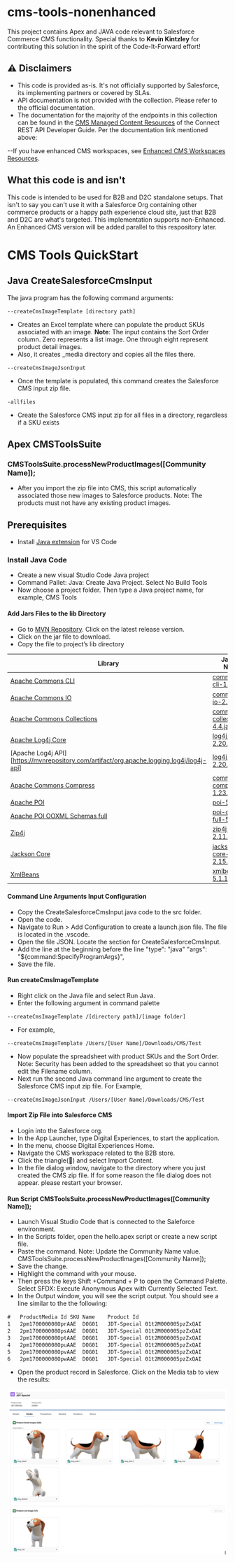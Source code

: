 # cms-tools-nonenhanced

This project contains Apex and JAVA code relevant to Salesforce Commerce CMS functionality. Special thanks to **Kevin Kintzley** for contributing this solution in the spirit of the Code-It-Forward effort!

## ⚠️ Disclaimers

- This code is provided as-is. It's not officially supported by Salesforce, its implementing partners or covered by SLAs.
- API documentation is not provided with the collection. Please refer to the official documentation.
- The documentation for the majority of the endpoints in this collection can be found in the [CMS Managed Content Resources](https://developer.salesforce.com/docs/atlas.en-us.chatterapi.meta/chatterapi/connect_resources_managed_content_resources.htm) of the Connect REST API Developer Guide. Per the documentation link mentioned above: 

--If you have enhanced CMS workspaces, see [Enhanced CMS Workspaces Resources](https://developer.salesforce.com/docs/atlas.en-us.chatterapi.meta/chatterapi/connect_resources_managed_content_enhanced_resources.htm).

## What this code is and isn't

This code is intended to be used for B2B and D2C standalone setups. That isn't to say you can't use it with a Salesforce Org containing other commerce products or a happy path experience cloud site, just that B2B and D2C are what's targeted. This implementation supports non-Enhanced. An Enhanced CMS version will be added parallel to this respository later. 

# CMS Tools QuickStart

## Java CreateSalesforceCmsInput

The java program has the following command arguments:
```
--createCmsImageTemplate [directory path]
```
 - Creates an Excel template where can populate the product SKUs associated with an  image. **Note**: The input contains the Sort Order column.  Zero represents a list image. One through eight represent product detail images.
 - Also, it creates _media directory and copies all the files there.

```
--createCmsImageJsonInput
```
 - Once the template is populated, this command creates the Salesforce CMS input zip file.

```
-allfiles
```
 - Create the Salesforce CMS input zip for all files in a directory, regardless if a SKU exists
 ## Apex CMSToolsSuite

### CMSToolsSuite.processNewProductImages([Community Name]);
 - After you import the zip file into CMS, this script automatically associated those new images to Salesforce products. Note: The products must not have any existing product images.

## Prerequisites

 - Install [Java extension](https://code.visualstudio.com/docs/java/extensions) for VS Code

### Install Java Code

- Create a new visual Studio Code Java project
- Command Pallet: Java: Create Java Project. Select No Build Tools
- Now choose a project folder. Then type a Java project name, for example, CMS Tools

#### Add Jars Files to the lib Directory
- Go to [MVN Repository](https://mvnrepository.com/). Click on the latest release version.
- Click on the jar file to download.
- Copy the file to project’s lib directory

| Library | Jar File Name |
| ----------- | ----------- |
| [Apache Commons CLI](https://mvnrepository.com/artifact/commons-cli/commons-cli) | [commons-cli-1.5.0.jar](https://repo1.maven.org/maven2/commons-cli/commons-cli/1.5.0/commons-cli-1.5.0.jar) |
| [Apache Commons IO](https://mvnrepository.com/artifact/commons-io/commons-io) | [commons-io-2.13.0.jar](https://repo1.maven.org/maven2/commons-io/commons-io/2.13.0/commons-io-2.13.0.jar) |
| [Apache Commons Collections](https://mvnrepository.com/artifact/org.apache.commons/commons-collections4) | [commons-collections4-4.4.jar](https://mvnrepository.com/artifact/org.apache.commons/commons-collections4/4.4) |
| [Apache Log4j Core](https://mvnrepository.com/artifact/org.apache.logging.log4j/log4j-core) | [log4j-core-2.20.0.jar](https://repo1.maven.org/maven2/org/apache/logging/log4j/log4j-core/2.20.0/log4j-core-2.20.0.jar) |
| [Apache Log4j API][https://mvnrepository.com/artifact/org.apache.logging.log4j/log4j-api] | [log4j-api-2.20.0.jar](https://repo1.maven.org/maven2/org/apache/logging/log4j/log4j-api/2.20.0/log4j-api-2.20.0.jar) |
| [Apache Commons Compress](https://mvnrepository.com/artifact/org.apache.commons/commons-compress) | [commons-compress-1.23.0.jar](https://repo1.maven.org/maven2/org/apache/commons/commons-compress/1.23.0/commons-compress-1.23.0.jar) |
| [Apache POI](https://mvnrepository.com/artifact/org.apache.poi/poi) | [poi-5.2.3.jar](https://repo1.maven.org/maven2/org/apache/poi/poi/5.2.3/poi-5.2.3.jar) |
| [Apache POI OOXML Schemas full](https://mvnrepository.com/artifact/org.apache.poi/poi-ooxml-full) | [poi-ooxml-full-5.2.3.jar](https://repo1.maven.org/maven2/org/apache/poi/poi-ooxml-full/5.2.3/poi-ooxml-full-5.2.3.jar) |
| [Zip4j](https://mvnrepository.com/artifact/net.lingala.zip4j/zip4j) | [zip4j-2.11.5.jar](https://repo1.maven.org/maven2/net/lingala/zip4j/zip4j/2.11.5/zip4j-2.11.5.jar) |
| [Jackson Core](https://mvnrepository.com/artifact/com.fasterxml.jackson.core/jackson-core/) | [jackson-core-2.15.2.jar)](https://repo1.maven.org/maven2/com/fasterxml/jackson/core/jackson-core/2.15.2/jackson-core-2.15.2.jar) |
| [XmlBeans](https://mvnrepository.com/artifact/org.apache.xmlbeans/xmlbeans) | [xmlbeans-5.1.1.jar](https://mvnrepository.com/artifact/org.apache.xmlbeans/xmlbeans/5.1.1) |

#### Command Line Arguments Input Configuration
- Copy the CreateSalesforceCmsInput.java code to the src folder.
- Open the code.
- Navigate to Run > Add Configuration to create a launch.json file. The file is located in the .vscode.
- Open the file JSON. Locate the section for CreateSalesforceCmsInput.
- Add the line at the beginning before the line "type": "java"
"args": "${command:SpecifyProgramArgs}",
- Save the file.

#### Run createCmsImageTemplate
- Right click on the Java file and select Run Java.
- Enter the following argument in command palette
```
--createCmsImageTemplate /[directory path]/[image folder]
```
- For example,
```
--createCmsImageTemplate /Users/[User Name]/Downloads/CMS/Test
```
 - Now populate the spreadsheet with product SKUs and the Sort Order. Note: Security has been added to the spreadsheet so that you cannot edit the Filename column.
- Next run the second Java command line argument to create the Salesforce CMS input zip file. For Example,
```
--createCmsImageJsonInput /Users/[User Name]/Downloads/CMS/Test
```

#### Import Zip File into Salesforce CMS
- Login into the Salesforce org.
- In the App Launcher, type Digital Experiences, to start the application.
- In the menu, choose Digital Experiences Home.
- Navigate the CMS workspace related to the B2B store.
- Click the triangle(🔻) and select Import Content.
- In the file dialog window, navigate to the directory where you just created the CMS zip file. If for some reason the file dialog does not appear. please restart your browser.

#### Run Script CMSToolsSuite.processNewProductImages([Community Name]);
- Launch Visual Studio Code that is connected to the Saleforce environment.
- In the Scripts folder, open the hello.apex script or create a new script file.
- Paste the command. Note: Update the Community Name value.
CMSToolsSuite.processNewProductImages([Community Name]);
- Save the change.
- Highlight the command with your mouse.
- Then press the keys Shift +Command + P to open the Command Palette. Select SFDX: Execute Anonymous Apex with Currently Selected Text.
- In the Output window, you will see the script output. You should see a line similar to the the following:

```
#   ProductMedia Id SKU Name    Product Id
1   2pm170000008OprAAE  DOG01   JDT-Special 01t2M000005pzZxQAI
2   2pm170000008OpsAAE  DOG01   JDT-Special 01t2M000005pzZxQAI
3   2pm170000008OptAAE  DOG01   JDT-Special 01t2M000005pzZxQAI
4   2pm170000008OpuAAE  DOG01   JDT-Special 01t2M000005pzZxQAI
5   2pm170000008OpvAAE  DOG01   JDT-Special 01t2M000005pzZxQAI
6   2pm170000008OpwAAE  DOG01   JDT-Special 01t2M000005pzZxQAI
```

- Open the product record in Salesforce. Click on the Media tab to view the results:

![Result Shot](./DocImages/Media.jpg)









